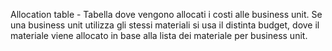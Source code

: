 Allocation table - Tabella dove vengono allocati i costi alle business unit. Se una business unit utilizza gli stessi materiali si usa il distinta budget, dove il materiale viene allocato in base alla lista dei materiale per business unit.